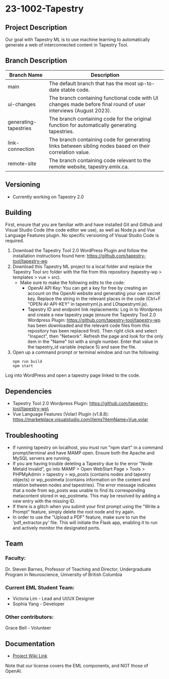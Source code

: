 # 23-1002-Tapestry

## Project Description
Our goal with Tapestry ML is to use machine learning to automatically generate a web of interconnected content in Tapestry Tool. 

## Branch Description
| Branch Name  | Description |
| ------------- | ------------- |
| main  | The default branch that has the most up-to-date stable code.  |
| ui-changes  | The branch containing functional code with UI changes made before final round of user interviews (August 2023).  |
| generating-tapestries | The branch containing code for the original function for automatically generating tapestries. |
| link-connection | The branch containing code for generating links between sibling nodes based on their correlation value. |
| remote-site | The branch containing code relevant to the remote website, tapestry.emlx.ca. |

## Versioning
- Currently working on Tapestry 2.0 

## Building
First, ensure that you are familiar with and have installed Git and Github and Visual Studio Code (the code editor we use), as well as Node.js and Vue Language Features plugin. No specific versioning of Visual Studio Code is required.
1. Download the Tapestry Tool 2.0 WordPress Plugin and follow the installation instructions found here: https://github.com/tapestry-tool/tapestry-wp 
2. Download this Tapestry ML project to a local folder and replace the Tapestry Tool src folder with the file from this repository (tapestry-wp > templates > vue > src).
   - Make sure to make the following edits to the code:
      - OpenAI API Key: You can get a key for free by creating an account on the OpenAI website and generating your own secret key. Replace the string in the relevant places in the code (Ctrl+F "OPEN-AI-API-KEY" in tapestryml.js and LOtapestryml.js).
      - Tapestry ID and endpoint link replacements: Log in to Wordpress and create a new tapestry page (ensure the Tapestry Tool 2.0 Wordpress Plugin: https://github.com/tapestry-tool/tapestry-wp has been downloaded and the relevant code files from this repository has been replaced first). Then right click and select "Inspect", then "Network". Refresh the page and look for the only item in the "Name" list with a single number. Enter that value in the tapestry_id variable (replace 5) and save the file.
3. Open up a command prompt or terminal window and run the following:
   ```shell
   npm run build
   npm start
Log into WordPress and open a tapestry page linked to the code.

## Dependencies
- Tapestry Tool 2.0 Wordpress Plugin: https://github.com/tapestry-tool/tapestry-wp\
- Vue Language Features (Volar) Plugin (v1.8.8): https://marketplace.visualstudio.com/items?itemName=Vue.volar

## Troubleshooting
- If running tapestry on localhost, you must run "npm start" in a command prompt/terminal and have MAMP open. Ensure both the Apache and MySQL servers are running.
- If you are having trouble deleting a Tapestry due to the error "Node MetaId Invalid", go into MAMP > Open WebStart Page > Tools > PHPMyAdmin > tapestry > wp_posts (contains nodes and tapestry objects) or wp_postmeta (contains information on the content and relation between nodes and tapestries). The error message indicates that a node from wp_posts was unable to find its corresponding metacontent stored in wp_postmeta. This may be resolved by adding a new entry with the missing ID.
- If there is a glitch when you submit your first prompt using the "Write a Prompt" feature, simply delete the root node and try again.
- In order to use the "Upload a PDF" feature, make sure to run the 'pdf_extractor.py' file. This will initiate the Flask app, enabling it to run and actively monitor the designated ports.

## Team
### Faculty:
Dr. Steven Barnes, Professor of Teaching and Director, Undergraduate Program in Neuroscience, University of British Columbia

### Current EML Student Team:
- Victoria Lim -  Lead and UI/UX Designer
- Sophia Yang - Developer
  
### Other contributors: 
Grace Bell - Volunteer 

## Documentation
- [Project Wiki Link](https://wiki.ubc.ca/Documentation:23-3002_Tapestry_Tool_ML)

Note that our license covers the EML components, and NOT those of OpenAI. 
